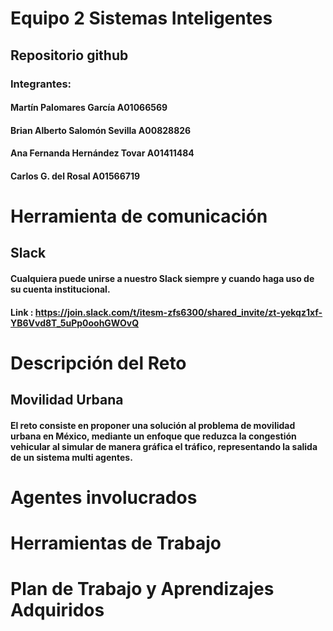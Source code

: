 # Equipo 2 Sistemas Inteligentes
## Repositorio github

### Integrantes: 
#### Martín Palomares García A01066569
#### Brian Alberto Salomón Sevilla A00828826
#### Ana Fernanda Hernández Tovar A01411484
#### Carlos G. del Rosal  A01566719
#
# Herramienta de comunicación

## Slack
#### Cualquiera puede unirse a nuestro Slack siempre y cuando haga uso de su cuenta institucional.
#### Link : https://join.slack.com/t/itesm-zfs6300/shared_invite/zt-yekqz1xf-YB6Vvd8T_5uPp0oohGWOvQ

# Descripción del Reto
## Movilidad Urbana
#### El reto consiste en proponer una solución al problema de movilidad urbana en México, mediante un enfoque que reduzca la congestión vehicular al simular de manera gráfica el tráfico, representando la salida de un sistema multi agentes.
# Agentes involucrados


# Herramientas de Trabajo


# Plan de Trabajo y Aprendizajes Adquiridos
